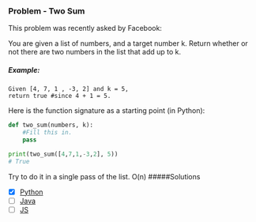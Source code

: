 ### Problem - Two Sum
This problem was recently asked by Facebook:

You are given a list of numbers, and a target number k. Return whether or not there are two numbers in the list that add up to k.

##### Example:
```
Given [4, 7, 1 , -3, 2] and k = 5, 
return true #since 4 + 1 = 5.
```
Here is the function signature as a starting point (in Python):
```python
def two_sum(numbers, k):
    #Fill this in.
    pass

print(two_sum([4,7,1,-3,2], 5))
# True
```
Try to do it in a single pass of the list. O(n)
#####Solutions
* [x] [Python](https://gist.github.com/106c19e5c44174f118fc630f63242a4e)
* [ ] [Java]()
* [ ] [JS]()
